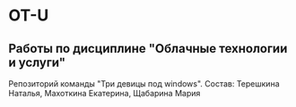 # OT-U
## Работы по дисциплине "Облачные технологии и услуги"
Репозиторий команды "Три девицы под windows". Состав: Терешкина Наталья, Махоткина Екатерина, Щабарина Мария
